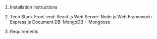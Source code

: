 1. Installation instructions

2. Tech Stack
Front-end: React.js
Web Server: Node.js
Web Framework: Express.js
Document DB: MongoDB + Mongoose


3. Requirements

